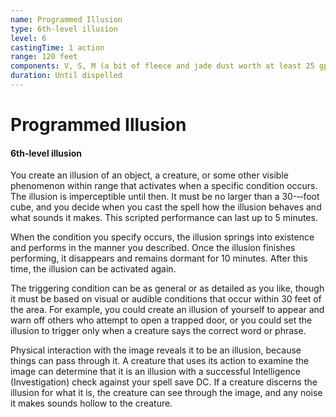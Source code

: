 ```yaml
---
name: Programmed Illusion
type: 6th-level illusion
level: 6
castingTime: 1 action
range: 120 feet
components: V, S, M (a bit of fleece and jade dust worth at least 25 gp)
duration: Until dispelled
---
```


# Programmed Illusion

#### 6th-level illusion

You create an illusion of an object, a creature, or some other visible phenomenon within range that activates when a specific condition occurs. The illusion is imperceptible until then. It must be no larger than a 30-­‐‑foot cube, and you decide when you cast the spell how the illusion behaves and what sounds it makes. This scripted performance can last up to 5 minutes.

When the condition you specify occurs, the illusion springs into existence and performs in the manner you described. Once the illusion finishes performing, it disappears and remains dormant for 10 minutes. After this time, the illusion can be activated again.

The triggering condition can be as general or as detailed as you like, though it must be based on visual or audible conditions that occur within 30 feet of the area. For example, you could create an illusion of yourself to appear and warn off others who attempt to open a trapped door, or you could set the illusion to trigger only when a creature says the correct word or phrase.

Physical interaction with the image reveals it to be an illusion, because things can pass through it. A creature that uses its action to examine the image can determine that it is an illusion with a successful Intelligence (Investigation) check against your spell save DC. If a creature discerns the illusion for what it is, the creature can see through the image, and any noise it makes sounds hollow to the creature.
